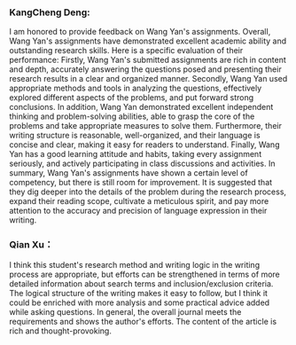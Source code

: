 ### KangCheng Deng:

I am honored to provide feedback on Wang Yan's assignments. Overall, Wang Yan's assignments have demonstrated excellent academic ability and outstanding research skills. Here is a specific evaluation of their performance:
Firstly, Wang Yan's submitted assignments are rich in content and depth, accurately answering the questions posed and presenting their research results in a clear and organized manner. Secondly, Wang Yan used appropriate methods and tools in analyzing the questions, effectively explored different aspects of the problems, and put forward strong conclusions. In addition, Wang Yan demonstrated excellent independent thinking and problem-solving abilities, able to grasp the core of the problems and take appropriate measures to solve them. Furthermore, their writing structure is reasonable, well-organized, and their language is concise and clear, making it easy for readers to understand. Finally, Wang Yan has a good learning attitude and habits, taking every assignment seriously, and actively participating in class discussions and activities.
In summary, Wang Yan's assignments have shown a certain level of competency, but there is still room for improvement. It is suggested that they dig deeper into the details of the problem during the research process, expand their reading scope, cultivate a meticulous spirit, and pay more attention to the accuracy and precision of language expression in their writing.

### Qian Xu： 

I think this student's research method and writing logic in the writing process are appropriate, but efforts can be strengthened in terms of more detailed information about search terms and inclusion/exclusion criteria. The logical structure of the writing makes it easy to follow, but I think it could be enriched with more analysis and some practical advice added while asking questions. In general, the overall journal meets the requirements and shows the author's efforts. The content of the article is rich and thought-provoking.
